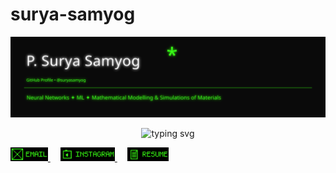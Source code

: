 # surya-samyog
<!-- Cyberpunk / Neon Green GitHub Profile README -->

<p align="center">
  <img src="./neon_header.svg" alt="Neon header" />
</p>

<p align="center">
  <img src="https://readme-typing-svg.demolab.com?font=Fira+Code&pause=1200&center=true&vCenter=true&width=720&lines=Building+ML+%E2%80%A2+Simulations+%E2%80%A2+Materials;Always+in+Cyberpunk+Green+%E2%9A%A1;Open+to+collab+%2F+research+ideas" alt="typing svg">
</p>

<p align="left">
  <a href="mailto:psuryasamyog@gmail.com">
    <img src="./email_pixel.svg" alt="Email" height="22">
  </a>
  &nbsp;&nbsp;&nbsp;
  <a href="https://instagram.com/suryasamyog" target="_blank">
    <img src="./instagram_pixel.svg" alt="Instagram" height="22">
  </a>
  &nbsp;&nbsp;&nbsp;
  <a href="https://github.com/suryasamyog/surya-samyog/raw/main/resume.pdf" target="_blank">
    <img src="./resume_pixel.svg" alt="Resume" height="22">
  </a>
</p>

  
